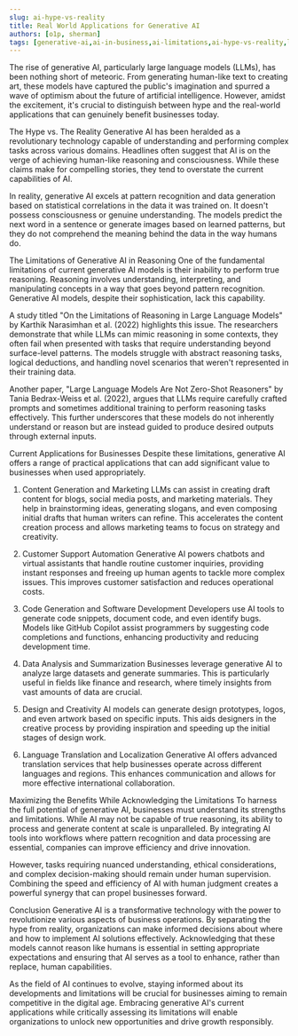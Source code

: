 ```yaml
---
slug: ai-hype-vs-reality
title: Real World Applications for Generative AI
authors: [o1p, sherman]
tags: [generative-ai,ai-in-business,ai-limitations,ai-hype-vs-reality,large-language-models]
---
```


The rise of generative AI, particularly large language models (LLMs), has been nothing short of meteoric. From generating human-like text to creating art, these models have captured the public's imagination and spurred a wave of optimism about the future of artificial intelligence. However, amidst the excitement, it's crucial to distinguish between hype and the real-world applications that can genuinely benefit businesses today.

The Hype vs. The Reality
Generative AI has been heralded as a revolutionary technology capable of understanding and performing complex tasks across various domains. Headlines often suggest that AI is on the verge of achieving human-like reasoning and consciousness. While these claims make for compelling stories, they tend to overstate the current capabilities of AI.

In reality, generative AI excels at pattern recognition and data generation based on statistical correlations in the data it was trained on. It doesn't possess consciousness or genuine understanding. The models predict the next word in a sentence or generate images based on learned patterns, but they do not comprehend the meaning behind the data in the way humans do.

The Limitations of Generative AI in Reasoning
One of the fundamental limitations of current generative AI models is their inability to perform true reasoning. Reasoning involves understanding, interpreting, and manipulating concepts in a way that goes beyond pattern recognition. Generative AI models, despite their sophistication, lack this capability.

A study titled "On the Limitations of Reasoning in Large Language Models" by Karthik Narasimhan et al. (2022) highlights this issue. The researchers demonstrate that while LLMs can mimic reasoning in some contexts, they often fail when presented with tasks that require understanding beyond surface-level patterns. The models struggle with abstract reasoning tasks, logical deductions, and handling novel scenarios that weren't represented in their training data.

Another paper, "Large Language Models Are Not Zero-Shot Reasoners" by Tania Bedrax-Weiss et al. (2022), argues that LLMs require carefully crafted prompts and sometimes additional training to perform reasoning tasks effectively. This further underscores that these models do not inherently understand or reason but are instead guided to produce desired outputs through external inputs.

Current Applications for Businesses
Despite these limitations, generative AI offers a range of practical applications that can add significant value to businesses when used appropriately.

1. Content Generation and Marketing
LLMs can assist in creating draft content for blogs, social media posts, and marketing materials. They help in brainstorming ideas, generating slogans, and even composing initial drafts that human writers can refine. This accelerates the content creation process and allows marketing teams to focus on strategy and creativity.

2. Customer Support Automation
Generative AI powers chatbots and virtual assistants that handle routine customer inquiries, providing instant responses and freeing up human agents to tackle more complex issues. This improves customer satisfaction and reduces operational costs.

3. Code Generation and Software Development
Developers use AI tools to generate code snippets, document code, and even identify bugs. Models like GitHub Copilot assist programmers by suggesting code completions and functions, enhancing productivity and reducing development time.

4. Data Analysis and Summarization
Businesses leverage generative AI to analyze large datasets and generate summaries. This is particularly useful in fields like finance and research, where timely insights from vast amounts of data are crucial.

5. Design and Creativity
AI models can generate design prototypes, logos, and even artwork based on specific inputs. This aids designers in the creative process by providing inspiration and speeding up the initial stages of design work.

6. Language Translation and Localization
Generative AI offers advanced translation services that help businesses operate across different languages and regions. This enhances communication and allows for more effective international collaboration.

Maximizing the Benefits While Acknowledging the Limitations
To harness the full potential of generative AI, businesses must understand its strengths and limitations. While AI may not be capable of true reasoning, its ability to process and generate content at scale is unparalleled. By integrating AI tools into workflows where pattern recognition and data processing are essential, companies can improve efficiency and drive innovation.

However, tasks requiring nuanced understanding, ethical considerations, and complex decision-making should remain under human supervision. Combining the speed and efficiency of AI with human judgment creates a powerful synergy that can propel businesses forward.

Conclusion
Generative AI is a transformative technology with the power to revolutionize various aspects of business operations. By separating the hype from reality, organizations can make informed decisions about where and how to implement AI solutions effectively. Acknowledging that these models cannot reason like humans is essential in setting appropriate expectations and ensuring that AI serves as a tool to enhance, rather than replace, human capabilities.

As the field of AI continues to evolve, staying informed about its developments and limitations will be crucial for businesses aiming to remain competitive in the digital age. Embracing generative AI's current applications while critically assessing its limitations will enable organizations to unlock new opportunities and drive growth responsibly.
